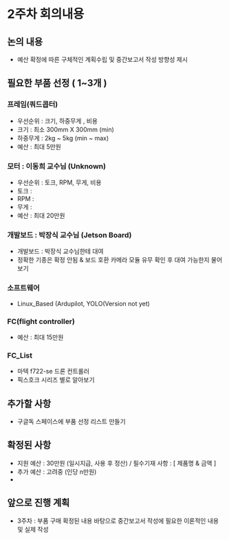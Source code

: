# 2주차 회의내용

## 논의 내용
- 예산 확정에 따른 구체적인 계획수립 및 중간보고서 작성 방향성 제시

## 필요한 부품 선정 ( 1~3개 )
### 프레임(쿼드콥터)
- 우선순위 : 크기, 하중무게 , 비용
- 크기 : 최소 300mm X 300mm (min)
- 하중무게 : 2kg ~ 5kg (min ~ max)
- 예산 : 최대 5만원

### 모터 : 이동희 교수님 (Unknown) 
- 우선순위 : 토크, RPM, 무게, 비용
- 토크 :
- RPM :
- 무게 :
- 예산 : 최대 20만원

### 개발보드 : 박장식 교수님 (Jetson Board)
- 개발보드 : 박장식 교수님한테 대여
- 정확한 기종은 확정 안됨 & 보드 호환 카메라 모듈 유무 확인 후 대여 가능한지 물어보기
  
### 소프트웨어
- Linux_Based (Ardupilot, YOLO(Version not yet)

### FC(flight controller) 
- 예산 : 최대 15만원

### FC_List
- 마텍 f722-se 드론 컨트롤러
- 픽스호크 시리즈 별로 알아보기
  
## 추가할 사항
- 구글독 스페이스에 부품 선정 리스트 만들기

## 확정된 사항
- 지원 예산 : 30만원 (일시지급, 사용 후 정산) / 필수기재 사항 : [ 제품명 & 금액 ]
- 추가 예산 : 고려중 (인당 n만원)
- 
## 앞으로 진행 계획
- 3주차 : 부품 구매 확정된 내용 바탕으로 중간보고서 작성에 필요한 이론적인 내용 및 실제 작성
